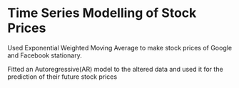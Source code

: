 # Time Series Modelling of Stock Prices

Used Exponential Weighted Moving Average to make stock prices of Google and Facebook stationary.

Fitted an Autoregressive(AR) model to the altered data and used it for the prediction of their future stock prices